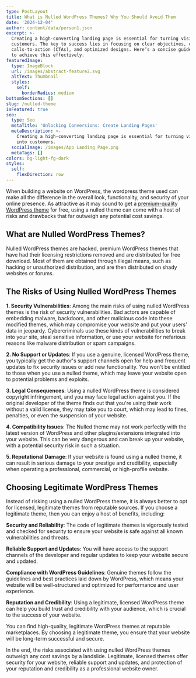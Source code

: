 ```yaml
---
type: PostLayout
title: What is Nulled WordPress Themes? Why You Should Avoid Them
date: '2024-12-04'
author: content/data/person1.json
excerpt: >-
  Creating a high-converting landing page is essential for turning visitors into
  customers. The key to success lies in focusing on clear objectives, compelling
  calls-to-action (CTAs), and optimized designs. Here’s a concise guide on how
  to achieve this effectively.
featuredImage:
  type: ImageBlock
  url: /images/abstract-feature2.svg
  altText: Thumbnail
  styles:
    self:
      borderRadius: medium
bottomSections: []
slug: /nulled-theme
isFeatured: true
seo:
  type: Seo
  metaTitle: 'Unlocking Conversions: Create Landing Pages'
  metaDescription: >-
    Creating a high-converting landing page is essential for turning visitors
    into customers.
  socialImage: /images/App Landing Page.png
  metaTags: []
colors: bg-light-fg-dark
styles:
  self:
    flexDirection: row
---
```

When building a website on WordPress, the wordpress theme used can make all the difference in the overall look, functionality, and security of your online presence. As attractive as it may sound to get a [premium-quality WordPress theme](https://cozythemes.com/) for free, using a nulled theme can come with a host of risks and drawbacks that far outweigh any potential cost savings.

## What are Nulled WordPress Themes?

Nulled WordPress themes are hacked, premium WordPress themes that have had their licensing restrictions removed and are distributed for free download. Most of them are obtained through illegal means, such as hacking or unauthorized distribution, and are then distributed on shady websites or forums.

## The Risks of Using Nulled WordPress Themes

**1. Security Vulnerabilities**: Among the main risks of using nulled WordPress themes is the risk of security vulnerabilities. Bad actors are capable of embedding malware, backdoors, and other malicious code into these modified themes, which may compromise your website and put your users' data in jeopardy. Cybercriminals use these kinds of vulnerabilities to break into your site, steal sensitive information, or use your website for nefarious reasons like malware distribution or spam campaigns.

**2. No Support or Updates**: If you use a genuine, licensed WordPress theme, you typically get the author's support channels open for help and frequent updates to fix security issues or add new functionality. You won't be entitled to those when you use a nulled theme, which may leave your website open to potential problems and exploits.

**3. Legal Consequences**: Using a nulled WordPress theme is considered copyright infringement, and you may face legal action against you. If the original developer of the theme finds out that you're using their work without a valid license, they may take you to court, which may lead to fines, penalties, or even the suspension of your website.

**4. Compatibility Issues**: The Nulled theme may not work perfectly with the latest version of WordPress and other plugins/extensions integrated into your website. This can be very dangerous and can break up your website, with a potential security risk in such a situation.

**5. Reputational Damage**: If your website is found using a nulled theme, it can result in serious damage to your prestige and credibility, especially when operating a professional, commercial, or high-profile website.

## Choosing Legitimate WordPress Themes

Instead of risking using a nulled WordPress theme, it is always better to opt for licensed, legitimate themes from reputable sources. If you choose a legitimate theme, then you can enjoy a host of benefits, including:

**Security and Reliability**: The code of legitimate themes is vigorously tested and checked for security to ensure your website is safe against all known vulnerabilities and threats.

**Reliable Support and Updates**: You will have access to the support channels of the developer and regular updates to keep your website secure and updated.

**Compliance with WordPress Guidelines**: Genuine themes follow the guidelines and best practices laid down by WordPress, which means your website will be well-structured and optimized for performance and user experience.

**Reputation and Credibility**: Using a legitimate, licensed WordPress theme can help you build trust and credibility with your audience, which is crucial to the success of your website.

You can find high-quality, legitimate WordPress themes at reputable marketplaces. By choosing a legitimate theme, you ensure that your website will be long-term successful and secure.

In the end, the risks associated with using nulled WordPress themes outweigh any cost savings by a landslide. Legitimate, licensed themes offer security for your website, reliable support and updates, and protection of your reputation and credibility as a professional website owner.



